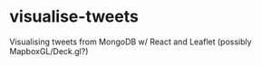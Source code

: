 # visualise-tweets
Visualising tweets from MongoDB w/ React and Leaflet (possibly MapboxGL/Deck.gl?)

